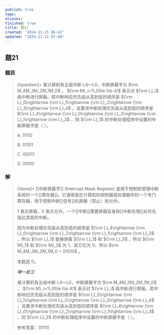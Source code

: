 ```yaml
---
publish: true
tags: 
aliases: 
finished: true
title: 题21
created: "2024-11-21 06:41"
updated: "2024-11-21 07:40"
---
```

## 题21
### 题目
> [!question]+
> 某计算机有五级中断 L4～L0，中断屏蔽字为 $\rm M_4M_3M_2M_1M_0$ ， ${\rm M}_i=1\,(0\le i\le 4)$ 表示对 ${\rm L}_i$ 级中断进行屏蔽。若中断响应优先级从高到低的顺序是 ${\rm L}_0\rightarrow {\rm L}_1\rightarrow {\rm L}_2\rightarrow {\rm L}_3\rightarrow {\rm L}_4$ ，且要求中断处理优先级从高到低的顺序是 ${\rm L}_4\rightarrow {\rm L}_0\rightarrow {\rm L}_2\rightarrow {\rm L}_1\rightarrow {\rm L}_3$ ，则 ${\rm L}_1$ 的中断处理程序中设置的中断屏蔽字是（ ）。
> 
> A. 11110
> 
> B. 01101
> 
> C. 00011
> 
> D. 01010
### 解
> [!done]+
> [[中断屏蔽字]] (Interrupt Mask Register) 是用于控制和管理中断系统的一个[[寄存器]]。它通常是在计算机的控制器或处理器中的一个专门寄存器，用于控制中断[[信号]]的屏蔽（禁止）和允许。
> 
> 1 表示屏蔽，0 表示允许。一个[[中断]]需要屏蔽自身和[[中断处理]]处优先级比其低的中断。
> 
> 因为中断处理优先级从高到低的顺序是 ${\rm L}_4\rightarrow {\rm L}_0\rightarrow {\rm L}_2\rightarrow {\rm L}_1\rightarrow {\rm L}_3$ ，所以 ${\rm L}_1$ 能够屏蔽 ${\rm L}_1$ 和 ${\rm L}_3$ ，所以 ${\rm M}_1$ 和 ${\rm M}_3$ 为 1，其它位为 0，所以 $\rm M_4M_3M_2M_1M_0 = 01010$ 。
> 
> 本题选 D。
> 
> **_举一反三_**
> 
> 某计算机有五级中断 L4～L0，中断屏蔽字为 $\rm M_4M_3M_2M_1M_0$ ， ${\rm M}_i=1\,(0\le i\le 4)$ 表示对 ${\rm L}_i$ 级中断进行屏蔽。若中断响应优先级从高到低的顺序是 ${\rm L}_0\rightarrow {\rm L}_1\rightarrow {\rm L}_2\rightarrow {\rm L}_3\rightarrow {\rm L}_4$ ，且要求中断处理优先级从高到低的顺序是 ${\rm L}_4\rightarrow {\rm L}_0\rightarrow {\rm L}_2\rightarrow {\rm L}_1\rightarrow {\rm L}_3$ ，则 ${\rm L}_2$ 的中断处理程序中设置的中断屏蔽字是（ ）。
> 
> 参考答案：01110